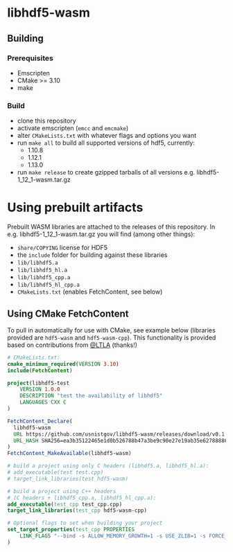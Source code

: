# libhdf5-wasm

## Building
### Prerequisites
 * Emscripten
 * CMake >= 3.10
 * make

### Build
* clone this repository
* activate emscripten (`emcc` and `emcmake`)
* alter `CMakeLists.txt` with whatever flags and options you want
* run `make all` to build all supported versions of hdf5, currently:
  * 1.10.8
  * 1.12.1
  * 1.13.0
* run `make release` to create gzipped tarballs of all versions e.g. libhdf5-1_12_1-wasm.tar.gz
# Using prebuilt artifacts
Prebuilt WASM libraries are attached to the releases of this repository.  In e.g. libhdf5-1_12_1-wasm.tar.gz you will find (among other things): 
 * `share/COPYING` license for HDF5
 * the `include` folder for building against these libraries
 * `lib/libhdf5.a`
 * `lib/libhdf5_hl.a`
 * `lib/libhdf5_cpp.a`
 * `lib/libhdf5_hl_cpp.a`
 * `CMakeLists.txt` (enables FetchContent, see below)
 
## Using CMake FetchContent
To pull in automatically for use with CMake, see example below (libraries provided are `hdf5-wasm` and `hdf5-wasm-cpp`).  This functionality is provided based on contributions from [@LTLA](https://github.com/LTLA) (thanks!)

```cmake
# CMakeLists.txt:
cmake_minimum_required(VERSION 3.10)
include(FetchContent)

project(libhdf5-test
    VERSION 1.0.0
    DESCRIPTION "test the availability of libhdf5"
    LANGUAGES CXX C
)

FetchContent_Declare(
  libhdf5-wasm
  URL https://github.com/usnistgov/libhdf5-wasm/releases/download/v0.1.0/libhdf5-1_12_1-wasm.tar.gz
  URL_HASH SHA256=ea3b35122465e1d0b526788b47a3be9c90e27e19ab35e62788886a755088e253
)
FetchContent_MakeAvailable(libhdf5-wasm)

# build a project using only C headers (libhdf5.a, libhdf5_hl.a):
# add_executable(test test.cpp)
# target_link_libraries(test hdf5-wasm)

# build a project using C++ headers 
# (C headers + libhdf5_cpp.a, libhdf5_hl_cpp.a):
add_executable(test_cpp test_cpp.cpp)
target_link_libraries(test_cpp hdf5-wasm-cpp)

# Optional flags to set when building your project
set_target_properties(test_cpp PROPERTIES
    LINK_FLAGS "--bind -s ALLOW_MEMORY_GROWTH=1 -s USE_ZLIB=1 -s FORCE_FILESYSTEM=1 -s 'EXPORTED_RUNTIME_METHODS=[\"FS\"]'"
)
```
